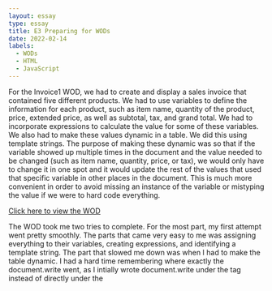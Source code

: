 ```yaml
---
layout: essay
type: essay
title: E3 Preparing for WODs
date: 2022-02-14
labels:
  - WODs 
  - HTML 
  - JavaScript
---
```


For the Invoice1 WOD, we had to create and display a sales invoice that contained five different products. We had to use variables to define the information for each product, such as item name, quantity of the product, price, extended price, as well as subtotal, tax, and grand total. We had to incorporate expressions to calculate the value for some of these variables. We also had to make these values dynamic in a table. We did this using template strings. The purpose of making these dynamic was so that if the variable showed up multiple times in the document and the value needed to be changed (such as item name, quantity, price, or tax), we would only have to change it in one spot and it would update the rest of the values that used that specific variable in other places in the document. This is much more convenient in order to avoid missing an instance of the variable or mistyping the value if we were to hard code everything.

<a href = "https://dport96.github.io/ITM352/morea/060.expressions-operators/experience-invoice1.html">Click here to view the WOD</a>

The WOD took me two tries to complete. For the most part, my first attempt went pretty smoothly. The parts that came very easy to me was assigning everything to their variables, creating expressions, and identifying a template string. The part that slowed me down was when I had to make the table dynamic. I had a hard time remembering where exactly the document.write went, as I intially wrote document.write under the <tr> tag instead of directly under the <script> tag. 
Also, instead of putting '); directly after the </tr> tag, I put the whole thing on one line, so it looked like this: document.write(' '); when it should've looked like this: document.write(' after the open (<script>) tag and '); after the closing (</tr>) tag (Not able to use backticks, so the single quotes represent backticks). Therefore, I ended up watching the screencast for this part. After doing so, I was able to complete the WOD a second time with an Rx time of about 15:30. 

Usually, when I prepare for WODs, I review the readings and screencast. Therefore, this is what I did to prepare for Invoice1 WOD. I didn't need much of a review when it came to setting variables, creating expressions, and identifying a string template, but it was a great refresher before starting.

Something that I could have done to better prepare for this WOD is to also review the lab. After completing the WOD, I realized that we also practiced these exercises together in class. If I had reviewed the lab, I probably would not have been confused on the document.write step and would have been able to do the WOD perfectly in one try. Therefore, this is something that I will definitely do differently for the next WOD. 
